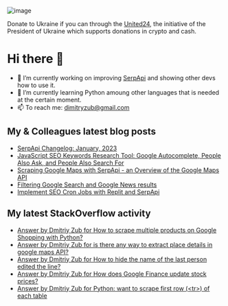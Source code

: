 ![image](https://user-images.githubusercontent.com/78694043/173765763-2ac383da-2612-45c3-b7fc-819728ab8c0d.png)

Donate to Ukraine if you can through the [United24](https://u24.gov.ua/), the initiative of the President of Ukraine which supports donations in crypto and cash.

# Hi there 👋

- 🔭 I’m currently working on improving [SerpApi](https://github.com/serpapi) and showing other devs how to use it.
- 🌱 I’m currently learning Python amoung other languages that is needed at the certain moment.
- 📫 To reach me: dimitryzub@gmail.com


## My & Сolleagues latest blog posts
<!-- BLOG-POST-LIST:START -->
- [SerpApi Changelog: January, 2023](https://serpapi.com/blog/serpapi-changelog-january-2023/)
- [JavaScript SEO Keywords Research Tool: Google Autocomplete, People Also Ask, and People Also Search For](https://serpapi.com/blog/google-seo-keywords-generator-tool-nodejs/)
- [Scraping Google Maps with SerpApi - an Overview of the Google Maps API](https://serpapi.com/blog/scraping-business-reviews-from-google-maps-with-serpapi/)
- [Filtering Google Search and Google News results](https://serpapi.com/blog/filtering-google-search-and-google-news-results/)
- [Implement SEO Cron Jobs with Replit and SerpApi](https://serpapi.com/blog/run-your-seo-cron-jobs-with-replit-and-serpapi-code/)
<!-- BLOG-POST-LIST:END -->

## My latest StackOverflow activity
<!-- STACKOVERFLOW:START -->
- [Answer by Dmitriy Zub for How to scrape multiple products on Google Shopping with Python?](https://stackoverflow.com/questions/69606777/how-to-scrape-multiple-products-on-google-shopping-with-python/75742092#75742092)
- [Answer by Dmitriy Zub for is there any way to extract place details in google maps API?](https://stackoverflow.com/questions/74600323/is-there-any-way-to-extract-place-details-in-google-maps-api/74713933#74713933)
- [Answer by Dmitriy Zub for How to hide the name of the last person edited the line?](https://stackoverflow.com/questions/74258777/how-to-hide-the-name-of-the-last-person-edited-the-line/74261357#74261357)
- [Answer by Dmitriy Zub for How does Google Finance update stock prices?](https://stackoverflow.com/questions/16485511/how-does-google-finance-update-stock-prices/74042072#74042072)
- [Answer by Dmitriy Zub for Python: want to scrape first row &lpar;&lt;tr&gt;&rpar; of each table](https://stackoverflow.com/questions/74040999/python-want-to-scrape-first-row-tr-of-each-table/74041552#74041552)
<!-- STACKOVERFLOW:END -->
